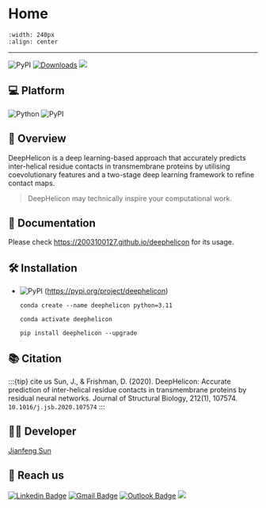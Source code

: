 # Home
```{image} ./img/deephelicon-logo.png
:width: 240px
:align: center
```
<hr>

![PyPI](https://img.shields.io/pypi/v/deephelicon?logo=PyPI)
[![Downloads](https://pepy.tech/badge/deephelicon)](https://pepy.tech/project/deephelicon)
![](https://img.shields.io/github/stars/2003100127/deephelicon?logo=GitHub&color=blue)

## 💻 Platform

![Python](https://img.shields.io/badge/-Python-000?&logo=Python)
![PyPI](https://img.shields.io/badge/-PyPI-000?&logo=PyPI)

## 🧭 Overview
DeepHelicon is a deep learning-based approach that accurately predicts inter-helical residue contacts in transmembrane proteins by utilising coevolutionary features and a two-stage deep learning framework to refine contact maps.

> DeepHelicon may technically inspire your computational work.

## 📔 Documentation
Please check https://2003100127.github.io/deephelicon for its usage.

## 🛠️ Installation

* ![PyPI](https://img.shields.io/badge/-PyPI-000?&logo=PyPI) (https://pypi.org/project/deephelicon)

  ``` shell
  conda create --name deephelicon python=3.11
      
  conda activate deephelicon
  
  pip install deephelicon --upgrade
  ```

## 📚 Citation

:::{tip} cite us
Sun, J., & Frishman, D. (2020). DeepHelicon: Accurate prediction of inter-helical residue contacts in transmembrane proteins by residual neural networks. Journal of Structural Biology, 212(1), 107574. `10.1016/j.jsb.2020.107574`
:::


## 👨‍💻 Developer
[Jianfeng Sun](https://www.2003100127.github.io) 

## 📧 Reach us
[![Linkedin Badge](https://img.shields.io/badge/-Jianfeng_Sun-blue?style=flat-square&logo=Linkedin&logoColor=white&link=https://www.linkedin.com/in/jianfeng-sun-2ba9b1132)](https://www.linkedin.com/in/jianfeng-sun-2ba9b1132) 
[![Gmail Badge](https://img.shields.io/badge/-jianfeng.sunmt@gmail.com-c14438?style=flat-square&logo=Gmail&logoColor=white&link=mailto:jianfeng.sunmt@gmail.com)](mailto:jianfeng.sunmt@gmail.com)
[![Outlook Badge](https://img.shields.io/badge/jianfeng.sun@ndorms.ox.ac.uk--000?style=social&logo=microsoft-outlook&logoColor=0078d4&link=mailto:jianfeng.sun@ndorms.ox.ac.uk)](mailto:jianfeng.sun@ndorms.ox.ac.uk)
<a href="https://twitter.com/Jianfeng_Sunny" ><img src="https://img.shields.io/twitter/follow/Jianfeng_Sunny.svg?style=social" /></a>